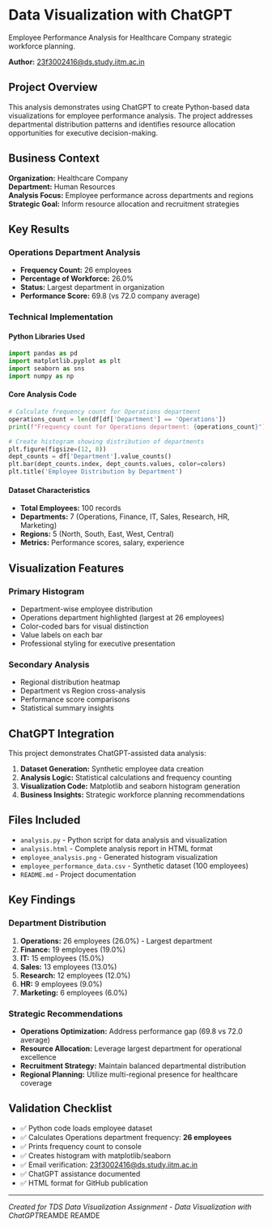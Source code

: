 # Data Visualization with ChatGPT

Employee Performance Analysis for Healthcare Company strategic workforce planning.

**Author:** 23f3002416@ds.study.iitm.ac.in

## Project Overview

This analysis demonstrates using ChatGPT to create Python-based data visualizations for employee performance analysis. The project addresses departmental distribution patterns and identifies resource allocation opportunities for executive decision-making.

## Business Context

**Organization:** Healthcare Company  
**Department:** Human Resources  
**Analysis Focus:** Employee performance across departments and regions  
**Strategic Goal:** Inform resource allocation and recruitment strategies

## Key Results

### Operations Department Analysis
- **Frequency Count:** 26 employees
- **Percentage of Workforce:** 26.0%
- **Status:** Largest department in organization
- **Performance Score:** 69.8 (vs 72.0 company average)

### Technical Implementation

#### Python Libraries Used
```python
import pandas as pd
import matplotlib.pyplot as plt
import seaborn as sns
import numpy as np
```

#### Core Analysis Code
```python
# Calculate frequency count for Operations department
operations_count = len(df[df['Department'] == 'Operations'])
print(f"Frequency count for Operations department: {operations_count}")

# Create histogram showing distribution of departments
plt.figure(figsize=(12, 8))
dept_counts = df['Department'].value_counts()
plt.bar(dept_counts.index, dept_counts.values, color=colors)
plt.title('Employee Distribution by Department')
```

#### Dataset Characteristics
- **Total Employees:** 100 records
- **Departments:** 7 (Operations, Finance, IT, Sales, Research, HR, Marketing)
- **Regions:** 5 (North, South, East, West, Central)
- **Metrics:** Performance scores, salary, experience

## Visualization Features

### Primary Histogram
- Department-wise employee distribution
- Operations department highlighted (largest at 26 employees)
- Color-coded bars for visual distinction
- Value labels on each bar
- Professional styling for executive presentation

### Secondary Analysis
- Regional distribution heatmap
- Department vs Region cross-analysis
- Performance score comparisons
- Statistical summary insights

## ChatGPT Integration

This project demonstrates ChatGPT-assisted data analysis:

1. **Dataset Generation:** Synthetic employee data creation
2. **Analysis Logic:** Statistical calculations and frequency counting
3. **Visualization Code:** Matplotlib and seaborn histogram generation
4. **Business Insights:** Strategic workforce planning recommendations

## Files Included

- `analysis.py` - Python script for data analysis and visualization
- `analysis.html` - Complete analysis report in HTML format
- `employee_analysis.png` - Generated histogram visualization
- `employee_performance_data.csv` - Synthetic dataset (100 employees)
- `README.md` - Project documentation

## Key Findings

### Department Distribution
1. **Operations:** 26 employees (26.0%) - Largest department
2. **Finance:** 19 employees (19.0%)
3. **IT:** 15 employees (15.0%)
4. **Sales:** 13 employees (13.0%)
5. **Research:** 12 employees (12.0%)
6. **HR:** 9 employees (9.0%)
7. **Marketing:** 6 employees (6.0%)

### Strategic Recommendations
- **Operations Optimization:** Address performance gap (69.8 vs 72.0 average)
- **Resource Allocation:** Leverage largest department for operational excellence
- **Recruitment Strategy:** Maintain balanced departmental distribution
- **Regional Planning:** Utilize multi-regional presence for healthcare coverage

## Validation Checklist

- ✅ Python code loads employee dataset
- ✅ Calculates Operations department frequency: **26 employees**
- ✅ Prints frequency count to console
- ✅ Creates histogram with matplotlib/seaborn
- ✅ Email verification: 23f3002416@ds.study.iitm.ac.in
- ✅ ChatGPT assistance documented
- ✅ HTML format for GitHub publication

---

*Created for TDS Data Visualization Assignment - Data Visualization with ChatGPT*REAMDE
REAMDE
